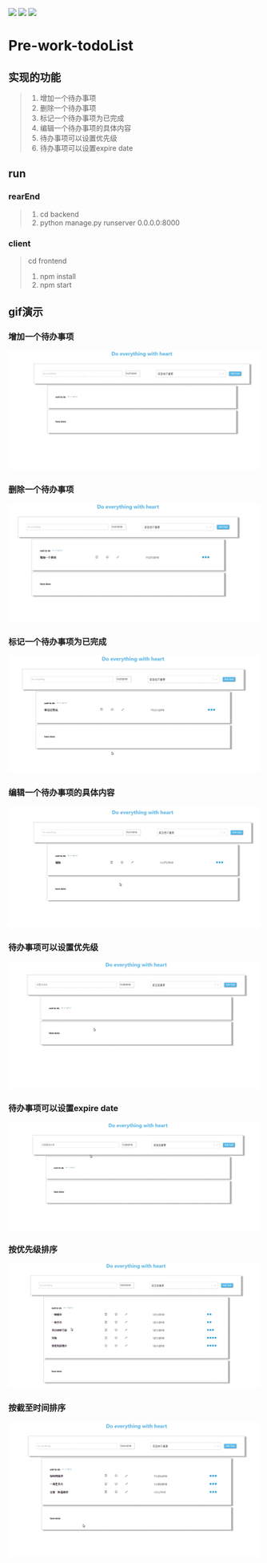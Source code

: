 <p>
<a href="https://www.python.org/downloads/release/python-2715/"><img src="https://img.shields.io/badge/python-2.7.15-blue.svg"></a>
<a href="https://docs.djangoproject.com/en/2.1/releases/1.8.19/"><img src="https://img.shields.io/badge/django-1.8.19-blue.svg"></a>
<a href="https://www.django-rest-framework.org/"><img src="https://img.shields.io/badge/DRF-3.5.4-blue.svg"></a>
</p>


# Pre-work-todoList
## 实现的功能
> 1. 增加一个待办事项
> 2. 删除一个待办事项
> 3. 标记一个待办事项为已完成
> 4. 编辑一个待办事项的具体内容
> 5. 待办事项可以设置优先级
> 6. 待办事项可以设置expire date


## run
 ### rearEnd
 > 1.    cd backend
 > 2.    python manage.py runserver 0.0.0.0:8000
 ### client
 > cd frontend
 > 1.    npm install
 > 2.    npm start
## gif演示
### 增加一个待办事项
![image](https://github.com/yewenjunfighting/Pre-work-todoList/blob/master/screenShots/addItem.gif)
### 删除一个待办事项
![image](https://github.com/yewenjunfighting/Pre-work-todoList/blob/master/screenShots/delItem.gif)
### 标记一个待办事项为已完成
![image](https://github.com/yewenjunfighting/Pre-work-todoList/blob/master/screenShots/isDone.gif)
### 编辑一个待办事项的具体内容
![image](https://github.com/yewenjunfighting/Pre-work-todoList/blob/master/screenShots/editItem.gif)
### 待办事项可以设置优先级
![image](https://github.com/yewenjunfighting/Pre-work-todoList/blob/master/screenShots/setPriority.gif)
### 待办事项可以设置expire date
![image](https://github.com/yewenjunfighting/Pre-work-todoList/blob/master/screenShots/setDate.gif)
### 按优先级排序
![image](https://github.com/yewenjunfighting/Pre-work-todoList/blob/master/screenShots/sortPriority.gif)
### 按截至时间排序
![image](https://github.com/yewenjunfighting/Pre-work-todoList/blob/master/screenShots/sortDate.gif)
